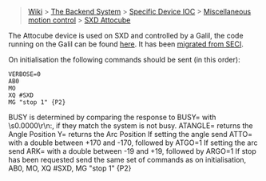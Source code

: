 > [Wiki](Home) > [The Backend System](The-Backend-System) > [Specific Device IOC](Specific-Device-IOC) > [Miscellaneous motion control](Miscellaneous-Motion-Control) > [SXD Attocube](SXD-Attocube)

The Attocube device is used on SXD and controlled by a Galil, the code running on the Galil can be found [here](https://github.com/ISISComputingGroup/IBEX/issues/6056#issuecomment-2102666963). It has been [migrated from SECI](https://github.com/ISISComputingGroup/IBEX/issues/6056). 

On initialisation the following commands should be sent (in this order):

```
VERBOSE=0
AB0
MO
XQ #SXD
MG "stop 1" {P2}
```

BUSY is determined by comparing the response to BUSY= with \s0.0000\r\n:, if they match the system is not busy.
ATANGLE= returns the Angle Position
Y= returns the Arc Position
If setting the angle send ATTO= with a double between +170 and -170, followed by ATGO=1
If setting the arc send ARK= with a double between -19 and +19, followed by ARGO=1
If stop has been requested send the same set of commands as on initialisation, AB0, MO, XQ #SXD, MG "stop 1" {P2}